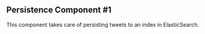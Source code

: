 ## Persistence Component #1

This component takes care of persisting tweets to an index in ElasticSearch.
